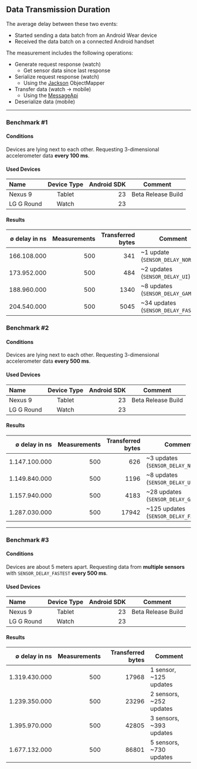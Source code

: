 ## Data Transmission Duration
The average delay between these two events:
- Started sending a data batch from an Android Wear device
- Received the data batch on a connected Android handset

The measurement includes the following operations:
- Generate request response (watch)
  - Get sensor data since last response
- Serialize request response (watch)
  - Using the [Jackson](https://github.com/FasterXML/jackson-databind) ObjectMapper
- Transfer data (watch → mobile)
  - Using the [MessageApi](https://developers.google.com/android/reference/com/google/android/gms/wearable/MessageApi)
- Deserialize data (mobile)

---

### Benchmark #1

#### Conditions
Devices are lying next to each other. Requesting 3-dimensional accelerometer data **every 100 ms**.

#### Used Devices
 Name          | Device Type     | Android SDK  | Comment 
 :------------ | :-------------: | -----------: | -------
Nexus 9        | Tablet          |   23         | Beta Release Build
LG G Round     | Watch           |   23         | 

#### Results
 ∅ delay in ns    | Measurements  | Transferred bytes | Comment 
 ---------------: | ------------: | ----------------: | -------
166.108.000       |  500          | 341               | ~1 update (`SENSOR_DELAY_NORMAL`)
173.952.000       |  500          | 484               | ~2 updates (`SENSOR_DELAY_UI`)
188.960.000       |  500          | 1340              | ~8 updates (`SENSOR_DELAY_GAME`)
204.540.000       |  500          | 5045              | ~34 updates (`SENSOR_DELAY_FASTEST`)

### Benchmark #2

#### Conditions
Devices are lying next to each other. Requesting 3-dimensional accelerometer data **every 500 ms**.

#### Used Devices
 Name          | Device Type     | Android SDK  | Comment 
 :------------ | :-------------: | -----------: | -------
Nexus 9        | Tablet          |   23         | Beta Release Build
LG G Round     | Watch           |   23         | 

#### Results
 ∅ delay in ns    | Measurements  | Transferred bytes | Comment 
 ---------------: | ------------: | ----------------: | -------
1.147.100.000     |  500          | 626               | ~3 updates (`SENSOR_DELAY_NORMAL`)
1.149.840.000     |  500          | 1196              | ~8 updates (`SENSOR_DELAY_UI`)
1.157.940.000     |  500          | 4183              | ~28 updates (`SENSOR_DELAY_GAME`)
1.287.030.000     |  500          | 17942             | ~125 updates (`SENSOR_DELAY_FASTEST`)

---

### Benchmark #3

#### Conditions
Devices are about 5 meters apart. Requesting data from **multiple sensors** with `SENSOR_DELAY_FASTEST` **every 500 ms**.

#### Used Devices
 Name          | Device Type     | Android SDK  | Comment 
 :------------ | :-------------: | -----------: | -------
Nexus 9        | Tablet          |   23         | Beta Release Build
LG G Round     | Watch           |   23         | 

#### Results
 ∅ delay in ns    | Measurements  | Transferred bytes | Comment 
 ---------------: | ------------: | ----------------: | -------
1.319.430.000     |  500          | 17968             | 1 sensor, ~125 updates
1.239.350.000     |  500          | 23296             | 2 sensors, ~252 updates
1.395.970.000     |  500          | 42805             | 3 sensors, ~393 updates
1.677.132.000     |  500          | 86801             | 5 sensors, ~730 updates

